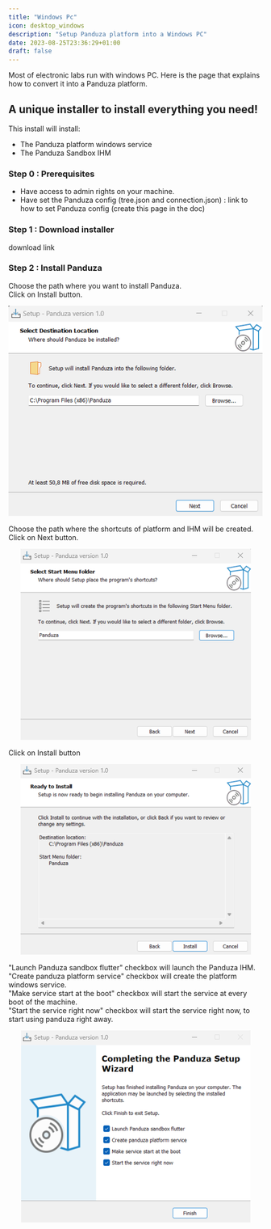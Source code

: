 ```yaml
---
title: "Windows Pc"
icon: desktop_windows
description: "Setup Panduza platform into a Windows PC"
date: 2023-08-25T23:36:29+01:00
draft: false
---
```


Most of electronic labs run with windows PC. Here is the page that explains how to convert it into a Panduza platform.

## A unique installer to install everything you need!

This install will install:

- The Panduza platform windows service
- The Panduza Sandbox IHM

### Step 0 : Prerequisites

- Have access to admin rights on your machine.
- Have set the Panduza config (tree.json and connection.json) : link to how to set Panduza config (create this page in the doc)

### Step 1 : Download installer

download link 

### Step 2 : Install Panduza

Choose the path where you want to install Panduza. \
Click on Install button.

<p align="center">
  <img src="images/installer_windows_1.png" />
</p>

Choose the path where the shortcuts of platform and IHM will be created. \
Click on Next button.

<p align="center">
  <img src="images/installer_windows_2.png" />
</p>

Click on Install button

<p align="center">
  <img src="images/installer_windows_3.png" />
</p>

"Launch Panduza sandbox flutter" checkbox will launch the Panduza IHM. \
"Create panduza platform service" checkbox will create the platform windows service. \
"Make service start at the boot" checkbox will start the service at every boot of the machine. \
"Start the service right now" checkbox will start the service right now, to start using panduza right away. 

<p align="center">
  <img src="images/installer_windows_4.png" />
</p>
